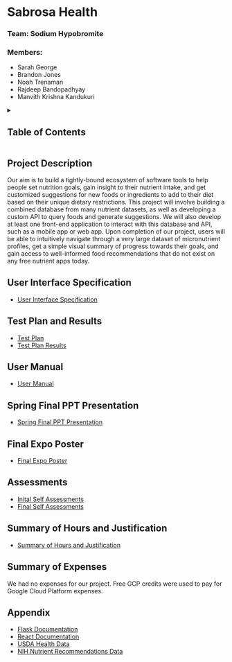 # Sabrosa Health

### Team: Sodium Hypobromite

### Members:

-   Sarah George
-   Brandon Jones
-   Noah Trenaman
-   Rajdeep Bandopadhyay
-   Manvith Krishna Kandukuri

<details>
  <summary><h2>Table of Contents</h2></summary>
  
  1. [Project Description](https://github.com/sngeorge27/SeniorDesign/blob/main/README.md#project-description)
  2. [User Interface Specification](https://github.com/sngeorge27/SeniorDesign/blob/main/README.md#user-interface-specification)
  3. [Test Plan and Results](https://github.com/sngeorge27/SeniorDesign/blob/main/README.md#test-plan-and-results)
  4. [User Manual](https://github.com/sngeorge27/SeniorDesign/blob/main/README.md#user-manual)
  5. [Spring Final PPT Presentation](https://github.com/sngeorge27/SeniorDesign/blob/main/README.md#spring-final-ppt-presentation)
  6. [Final Expo Poster](https://github.com/sngeorge27/SeniorDesign/blob/main/README.md#final-expo-poster)
  7. [Assessments](https://github.com/sngeorge27/SeniorDesign/blob/main/README.md#assessments)
      * [Initial Self Assessments](https://github.com/sngeorge27/SeniorDesign/tree/main/HomeworkAssigments/Assessments/InitialSelfAssessments)
      * [Final Self Assessments](https://github.com/sngeorge27/SeniorDesign/tree/main/HomeworkAssigments/Assessments/FinalSelfAssessments)
  8. [Summary of Hours and Justification](https://github.com/sngeorge27/SeniorDesign/blob/main/README.md#summary-of-hours-and-justification)
  9. [Summary of Expenses](https://github.com/sngeorge27/SeniorDesign/blob/main/README.md#summary-of-expenses)
  10. [Appendix](https://github.com/sngeorge27/SeniorDesign/blob/main/README.md#appendix)

</details>

## Project Description

Our aim is to build a tightly-bound ecosystem of software tools to help people set nutrition goals, gain insight to their nutrient intake, and get customized suggestions for new foods or ingredients to add to their diet based on their unique dietary restrictions. This project will involve building a combined database from many nutrient datasets, as well as developing a custom API to query foods and generate suggestions. We will also develop at least one front-end application to interact with this database and API, such as a mobile app or web app. Upon completion of our project, users will be able to intuitively navigate through a very large dataset of micronutrient profiles, get a simple visual summary of progress towards their goals, and gain access to well-informed food recommendations that do not exist on any free nutrient apps today.

## User Interface Specification

-   [User Interface Specification](https://github.com/sngeorge27/SeniorDesign/tree/main/HomeworkAssigments/UIDesignSpecification/UIDesignSpecification.md)

## Test Plan and Results

-   [Test Plan](https://github.com/sngeorge27/SeniorDesign/blob/main/HomeworkAssigments/TestPlan/Test%20Plan.pdf)
-   [Test Plan Results](https://github.com/sngeorge27/SeniorDesign/blob/main/HomeworkAssigments/TestPlan/Test%20Plan%20Results.pdf)

## User Manual

-   [User Manual](https://github.com/sngeorge27/SeniorDesign/tree/main/HomeworkAssigments/UserManual/UserManual.md)

## Spring Final PPT Presentation

-   [Spring Final PPT Presentation](https://docs.google.com/presentation/d/1fRtQKxM4E0HO-RsbeFrOSo6tP6fEt-PkFI8DraCKwow/edit?usp=sharing)

## Final Expo Poster

-   [Final Expo Poster](https://drive.google.com/file/d/1O2FEPk4RLGaTNR-8_lB4iZxN64WSRyXX/view?usp=sharing)

## Assessments

-   [Inital Self Assessments](https://github.com/sngeorge27/SeniorDesign/tree/main/HomeworkAssigments/Assessments/InitialSelfAssessments)
-   [Final Self Assessments](https://github.com/sngeorge27/SeniorDesign/tree/main/HomeworkAssigments/Assessments/FinalSelfAssessments)

## Summary of Hours and Justification

-   [Summary of Hours and Justification](https://github.com/sngeorge27/SeniorDesign/tree/main/HomeworkAssigments/SummaryOfHours.md)

## Summary of Expenses

We had no expenses for our project. Free GCP credits were used to pay for Google Cloud Platform expenses.

## Appendix
- [Flask Documentation](https://flask.palletsprojects.com/en/2.2.x/)
- [React Documentation](https://legacy.reactjs.org/)
- [USDA Health Data](https://fdc.nal.usda.gov/)
- [NIH Nutrient Recommendations Data](https://ods.od.nih.gov/HealthInformation/nutrientrecommendations.aspx)
